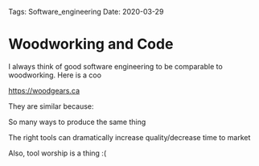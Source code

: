 Tags:	Software_engineering
Date: 2020-03-29

# Woodworking and Code

I always think of good software engineering to be comparable to woodworking. Here is a coo

https://woodgears.ca

They are similar because: 

So many ways to produce the same thing 

The right tools can dramatically increase quality/decrease time to market 

Also, tool worship is a thing :(
